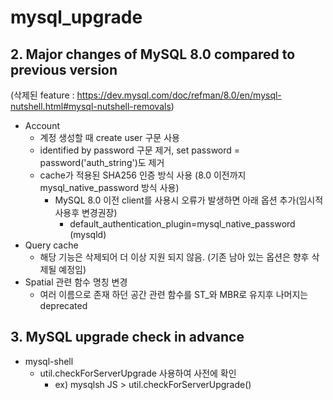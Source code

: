 # mysql_upgrade

## 2. Major changes of MySQL 8.0 compared to previous version
(삭제된 feature : https://dev.mysql.com/doc/refman/8.0/en/mysql-nutshell.html#mysql-nutshell-removals)
- Account
    - 계정 생성할 때 create user 구문 사용
    - identified by password 구문 제거, set password = password('auth_string')도 제거
    - cache가 적용된 SHA256 인증 방식 사용 (8.0 이전까지 mysql_native_password 방식 사용)
      - MySQL 8.0 이전 client를 사용시 오류가 발생하면 아래 옵션 추가(임시적 사용후 변경권장)
        - default_authentication_plugin=mysql_native_password (mysqld)
- Query cache 
    - 해당 기능은 삭제되어 더 이상 지원 되지 않음. (기존 남아 있는 옵션은 향후 삭제될 예정임)
- Spatial 관련 함수 명칭 변경
    - 여러 이름으로 존재 하던 공간 관련 함수를 ST_와 MBR로 유지후 나머지는 deprecated

## 3. MySQL upgrade check in advance
- mysql-shell
    - util.checkForServerUpgrade 사용하여 사전에 확인
        - ex) mysqlsh JS > util.checkForServerUpgrade()
        
